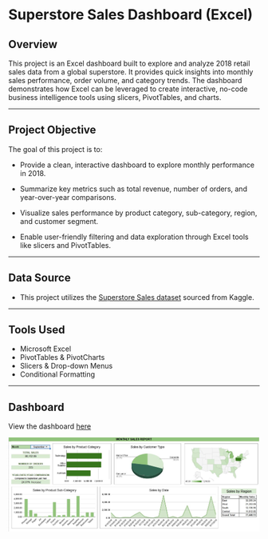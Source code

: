 # Superstore Sales Dashboard (Excel)

## Overview

This project is an Excel dashboard built to explore and analyze 2018 retail sales data from a global superstore. It provides quick insights into monthly sales performance, order volume, and category trends. The dashboard demonstrates how Excel can be leveraged to create interactive, no-code business intelligence tools using slicers, PivotTables, and charts.

---

## Project Objective

The goal of this project is to:

* Provide a clean, interactive dashboard to explore monthly performance in 2018.

* Summarize key metrics such as total revenue, number of orders, and year-over-year comparisons.

* Visualize sales performance by product category, sub-category, region, and customer segment.

* Enable user-friendly filtering and data exploration through Excel tools like slicers and PivotTables.

---

## Data Source

* This project utilizes the [Superstore Sales dataset](https://www.kaggle.com/datasets/bhanupratapbiswas/superstore-sales) sourced from Kaggle.

---

## Tools Used

* Microsoft Excel
* PivotTables & PivotCharts
* Slicers & Drop-down Menus
* Conditional Formatting

--- 

## Dashboard

View the dashboard [here](https://docs.google.com/spreadsheets/d/1nbhUCRg5B7rKWaFeSD0RW97J4206bp0nzKfutOrXsV0/edit?usp=sharing)


![](SuperStoreDashboard.JPG)

